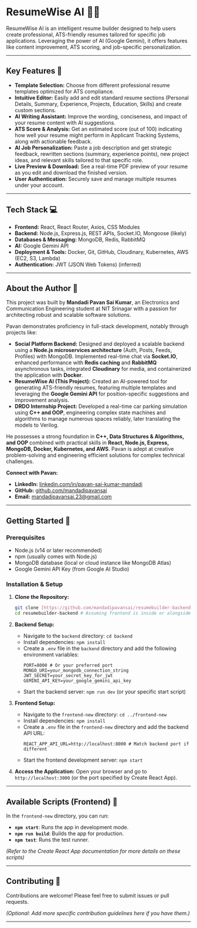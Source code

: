# ResumeWise AI 📄✨

ResumeWise AI is an intelligent resume builder designed to help users create professional, ATS-friendly resumes tailored for specific job applications. Leveraging the power of AI (Google Gemini), it offers features like content improvement, ATS scoring, and job-specific personalization.


---

## Key Features 🚀

* **Template Selection:** Choose from different professional resume templates optimized for ATS compliance.
* **Intuitive Editor:** Easily add and edit standard resume sections (Personal Details, Summary, Experience, Projects, Education, Skills) and create custom sections.
* **AI Writing Assistant:** Improve the wording, conciseness, and impact of your resume content with AI suggestions.
* **ATS Score & Analysis:** Get an estimated score (out of 100) indicating how well your resume might perform in Applicant Tracking Systems, along with actionable feedback.
* **AI Job Personalization:** Paste a job description and get strategic feedback, rewritten sections (summary, experience points), new project ideas, and relevant skills tailored to that specific role.
* **Live Preview & Download:** See a real-time PDF preview of your resume as you edit and download the finished version.
* **User Authentication:** Securely save and manage multiple resumes under your account.

---

## Tech Stack 💻

* **Frontend:** React, React Router, Axios, CSS Modules
* **Backend:** Node.js, Express.js, REST APIs, Socket.IO, Mongoose (likely)
* **Databases & Messaging:** MongoDB, Redis, RabbitMQ
* **AI:** Google Gemini API
* **Deployment & Tools:** Docker, Git, GitHub, Cloudinary, Kubernetes, AWS (EC2, S3, Lambda)
* **Authentication:** JWT (JSON Web Tokens) (inferred)

---

## About the Author 👋

This project was built by **Mandadi Pavan Sai Kumar**, an Electronics and Communication Engineering student at NIT Srinagar with a passion for architecting robust and scalable software solutions.

Pavan demonstrates proficiency in full-stack development, notably through projects like:

* **Social Platform Backend:** Designed and deployed a scalable backend using a **Node.js microservices architecture** (Auth, Posts, Feeds, Profiles) with MongoDB. Implemented real-time chat via **Socket.IO**, enhanced performance with **Redis caching** and **RabbitMQ** asynchronous tasks, integrated **Cloudinary** for media, and containerized the application with **Docker**.
* **ResumeWise AI (This Project):** Created an AI-powered tool for generating ATS-friendly resumes, featuring multiple templates and leveraging the **Google Gemini API** for position-specific suggestions and improvement analysis.
* **DRDO Internship Project:** Developed a real-time car parking simulation using **C++ and OOP**, engineering complex state machines and algorithms to manage numerous spaces reliably, later translating the models to Verilog.

He possesses a strong foundation in **C++, Data Structures & Algorithms, and OOP** combined with practical skills in **React, Node.js, Express, MongoDB, Docker, Kubernetes, and AWS**. Pavan is adept at creative problem-solving and engineering efficient solutions for complex technical challenges.

**Connect with Pavan:**
* **LinkedIn:** [linkedin.com/in/pavan-sai-kumar-mandadi](https://linkedin.com/in/pavan-sai-kumar-mandadi)
* **GitHub:** [github.com/mandadipavansai](https://github.com/mandadipavansai)
* **Email:** [mandadipavansai.23@gmail.com](mailto:mandadipavansai.23@gmail.com)

---

## Getting Started 🏁

### Prerequisites

* Node.js (v14 or later recommended)
* npm (usually comes with Node.js)
* MongoDB database (local or cloud instance like MongoDB Atlas)
* Google Gemini API Key (from Google AI Studio)

### Installation & Setup

1.  **Clone the Repository:**
    ```bash
    git clone [https://github.com/mandadipavansai/resumebuilder-backend.git](https://github.com/mandadipavansai/resumebuilder-backend.git)
    cd resumebuilder-backend # Assuming frontend is inside or alongside
    ```

2.  **Backend Setup:**
    * Navigate to the `backend` directory: `cd backend`
    * Install dependencies: `npm install`
    * Create a `.env` file in the `backend` directory and add the following environment variables:
        ```env
        PORT=8000 # Or your preferred port
        MONGO_URI=your_mongodb_connection_string
        JWT_SECRET=your_secret_key_for_jwt
        GEMINI_API_KEY=your_google_gemini_api_key
        ```
    * Start the backend server: `npm run dev` (or your specific start script)

3.  **Frontend Setup:**
    * Navigate to the `frontend-new` directory: `cd ../frontend-new`
    * Install dependencies: `npm install`
    * Create a `.env` file in the `frontend-new` directory and add the backend API URL:
        ```env
        REACT_APP_API_URL=http://localhost:8000 # Match backend port if different
        ```
    * Start the frontend development server: `npm start`

4.  **Access the Application:** Open your browser and go to `http://localhost:3000` (or the port specified by Create React App).

---

## Available Scripts (Frontend) 📜

In the `frontend-new` directory, you can run:

* **`npm start`**: Runs the app in development mode.
* **`npm run build`**: Builds the app for production.
* **`npm test`**: Runs the test runner.

*(Refer to the Create React App documentation for more details on these scripts)*

---

## Contributing 🤝

Contributions are welcome! Please feel free to submit issues or pull requests.

*(Optional: Add more specific contribution guidelines here if you have them.)*

---

